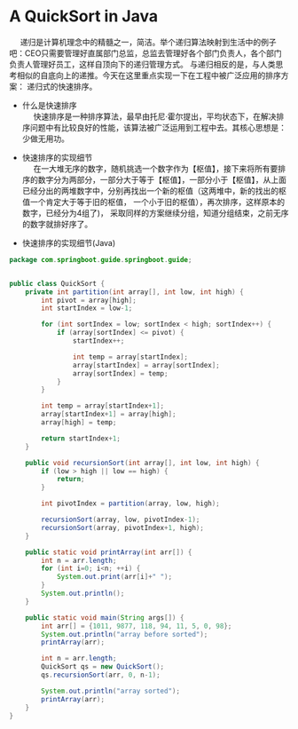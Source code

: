 # A QuickSort in Java

&nbsp;&nbsp;&nbsp;&nbsp; 递归是计算机理念中的精髓之一，简洁。举个递归算法映射到生活中的例子吧：CEO只需要管理好直属部门总监，总监去管理好各个部门负责人，各个部门负责人管理好员工，这样自顶向下的递归管理方式。 与递归相反的是，与人类思考相似的自底向上的递推。今天在这里重点实现一下在工程中被广泛应用的排序方案： 递归式的快速排序。

+ 什么是快速排序  
&nbsp;&nbsp;&nbsp;&nbsp; 快速排序是一种排序算法，最早由托尼·霍尔提出，平均状态下，在解决排序问题中有比较良好的性能，该算法被广泛运用到工程中去。其核心思想是：少做无用功。  

+ 快速排序的实现细节  
&nbsp;&nbsp;&nbsp;&nbsp; 在一大堆无序的数字，随机挑选一个数字作为【枢值】，接下来将所有要排序的数字分为两部分，一部分大于等于【枢值】，一部分小于【枢值】，从上面已经分出的两堆数字中，分别再找出一个新的枢值（这两堆中，新的找出的枢值一个肯定大于等于旧的枢值， 一个小于旧的枢值），再次排序，这样原本的数字，已经分为4组了)， 采取同样的方案继续分组，知道分组结束，之前无序的数字就排好序了。


+ 快速排序的实现细节(Java)  
```java
package com.springboot.guide.springboot.guide;


public class QuickSort {
    private int partition(int array[], int low, int high) {
        int pivot = array[high];
        int startIndex = low-1;

        for (int sortIndex = low; sortIndex < high; sortIndex++) {
            if (array[sortIndex] <= pivot) {
                startIndex++;

                int temp = array[startIndex];
                array[startIndex] = array[sortIndex];
                array[sortIndex] = temp;
            }
        }

        int temp = array[startIndex+1];
        array[startIndex+1] = array[high];
        array[high] = temp;

        return startIndex+1;
    }

    public void recursionSort(int array[], int low, int high) {
        if (low > high || low == high) {
            return;
        }

        int pivotIndex = partition(array, low, high);

        recursionSort(array, low, pivotIndex-1);
        recursionSort(array, pivotIndex+1, high);
    }

    public static void printArray(int arr[]) {
        int n = arr.length;
        for (int i=0; i<n; ++i) {
            System.out.print(arr[i]+" ");
        }
        System.out.println();
    }

    public static void main(String args[]) {
        int arr[] = {1011, 9877, 118, 94, 11, 5, 0, 98};
        System.out.println("array before sorted");
        printArray(arr);

        int n = arr.length;
        QuickSort qs = new QuickSort();
        qs.recursionSort(arr, 0, n-1);

        System.out.println("array sorted");
        printArray(arr);
    }
}

```

